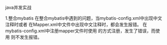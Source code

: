 java并发实战

1.整合mybatis
在整合mybatis中遇到的问题，当mybatis-config.xml中出现中文注释时或者
在Mapper.xml中文件中出现中文注释时，都会发生报错。
在mybatis-config.xml中注册mapper文件时使用<package name="com.com.wang.dao"/>
的方式注册，发生了错误，而使用<mapper resource="com/wang/dao/UserMapper.xml"/>
则不发生报错。